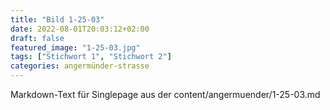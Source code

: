 ```yaml
---
title: "Bild 1-25-03"
date: 2022-08-01T20:03:12+02:00
draft: false
featured_image: "1-25-03.jpg"
tags: ["Stichwort 1", "Stichwort 2"]
categories: angermünder-strasse
---
```



Markdown-Text für Singlepage aus der content/angermuender/1-25-03.md